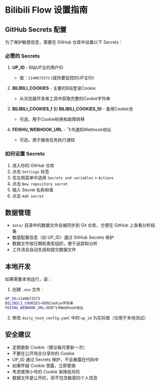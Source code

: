# Bilibili Flow 设置指南

## GitHub Secrets 配置

为了保护敏感信息，需要在 GitHub 仓库中设置以下 Secrets：

### 必需的 Secrets

1. **UP_ID** - B站UP主的用户ID
   - 值：`1140672573` (或你要监控的UP主ID)

2. **BILIBILI_COOKIES** - 主要的B站登录Cookie
   - 从浏览器开发者工具中获取完整的Cookie字符串

3. **BILIBILI_COOKIES_1** 到 **BILIBILI_COOKIES_10** - 备用Cookie池
   - 可选，用于Cookie轮换和故障转移

4. **FEISHU_WEBHOOK_URL** - 飞书通知Webhook地址
   - 可选，用于接收任务执行通知

### 如何设置 Secrets

1. 进入你的 GitHub 仓库
2. 点击 `Settings` 标签
3. 在左侧菜单中选择 `Secrets and variables` > `Actions`
4. 点击 `New repository secret`
5. 输入 Secret 名称和值
6. 点击 `Add secret`

## 数据管理

- `data/` 目录中的数据文件会被同步到 Git 仓库，方便在 GitHub 上查看分析结果
- 敏感配置信息（如 UP_ID）通过 GitHub Secrets 保护
- 数据文件按日期和类型组织，便于追踪和分析
- 工作流会自动生成和提交数据文件

## 本地开发

如果需要本地运行，请：

1. 创建 `.env` 文件：
```bash
UP_ID=1140672573
BILIBILI_COOKIES=你的Cookie字符串
FEISHU_WEBHOOK_URL=你的飞书Webhook地址
```

2. 修改 `daily_task_config.yaml` 中的 `up_id` 为实际值（仅用于本地测试）

## 安全建议

- 定期更新 Cookie（建议每月更新一次）
- 不要在公开场合分享你的 Cookie
- UP_ID 通过 Secrets 保护，不会暴露在代码中
- 如果怀疑 Cookie 泄露，立即更换
- 考虑使用小号的 Cookie 来降低风险
- 数据文件是公开的，但不包含敏感的个人信息